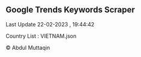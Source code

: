 

## Google Trends Keywords Scraper 
 
Last Update 22-02-2023 , 19:44:42

Country List :
VIETNAM.json



© Abdul Muttaqin 
